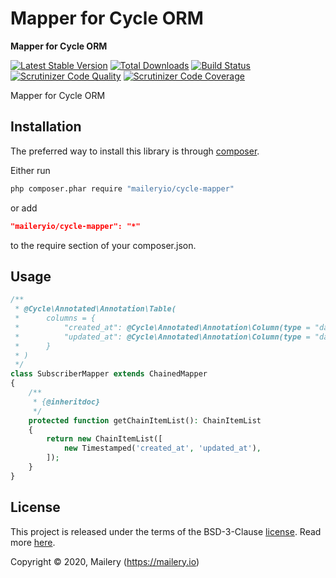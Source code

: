 # Mapper for Cycle ORM

**Mapper for Cycle ORM**

[![Latest Stable Version](https://poser.pugx.org/maileryio/cycle-mapper/v/stable)](https://packagist.org/packages/maileryio/cycle-mapper)
[![Total Downloads](https://poser.pugx.org/maileryio/cycle-mapper/downloads)](https://packagist.org/packages/maileryio/cycle-mapper)
[![Build Status](https://travis-ci.com/maileryio/cycle-mapper.svg?branch=master)](https://travis-ci.com/maileryio/cycle-mapper)
[![Scrutinizer Code Quality](https://img.shields.io/scrutinizer/g/maileryio/cycle-mapper.svg)](https://scrutinizer-ci.com/g/maileryio/cycle-mapper/)
[![Scrutinizer Code Coverage](https://img.shields.io/scrutinizer/coverage/g/maileryio/cycle-mapper.svg)](https://scrutinizer-ci.com/g/maileryio/cycle-mapper/)

Mapper for Cycle ORM

## Installation

The preferred way to install this library is through [composer](http://getcomposer.org/download/).

Either run

```sh
php composer.phar require "maileryio/cycle-mapper"
```

or add

```json
"maileryio/cycle-mapper": "*"
```

to the require section of your composer.json.

## Usage

```php
/**
 * @Cycle\Annotated\Annotation\Table(
 *      columns = {
 *          "created_at": @Cycle\Annotated\Annotation\Column(type = "datetime"),
 *          "updated_at": @Cycle\Annotated\Annotation\Column(type = "datetime")
 *      }
 * )
 */
class SubscriberMapper extends ChainedMapper
{
    /**
     * {@inheritdoc}
     */
    protected function getChainItemList(): ChainItemList
    {
        return new ChainItemList([
            new Timestamped('created_at', 'updated_at'),
        ]);
    }
}
```

## License

This project is released under the terms of the BSD-3-Clause [license](LICENSE).
Read more [here](http://choosealicense.com/licenses/bsd-3-clause).

Copyright © 2020, Mailery (https://mailery.io)
